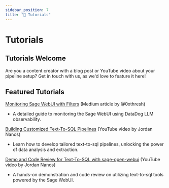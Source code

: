 ```yaml
---
sidebar_position: 7
title: "📖 Tutorials"
---
```


# Tutorials

## Tutorials Welcome

Are you a content creator with a blog post or YouTube video about your pipeline setup? Get in touch
with us, as we'd love to feature it here!

## Featured Tutorials

[Monitoring Sage WebUI with Filters](https://medium.com/@0xthresh/monitor-sage-open-webui-with-datadog-llm-observability-620ef3a598c6) (Medium article by @0xthresh)

- A detailed guide to monitoring the Sage WebUI using DataDog LLM observability.
  
[Building Customized Text-To-SQL Pipelines](https://www.youtube.com/watch?v=y7frgUWrcT4) (YouTube video by Jordan Nanos)

- Learn how to develop tailored text-to-sql pipelines, unlocking the power of data analysis and extraction.

[Demo and Code Review for Text-To-SQL with sage-open-webui](https://www.youtube.com/watch?v=iLVyEgxGbg4) (YouTube video by Jordan Nanos)

- A hands-on demonstration and code review on utilizing text-to-sql tools powered by the Sage WebUI.
